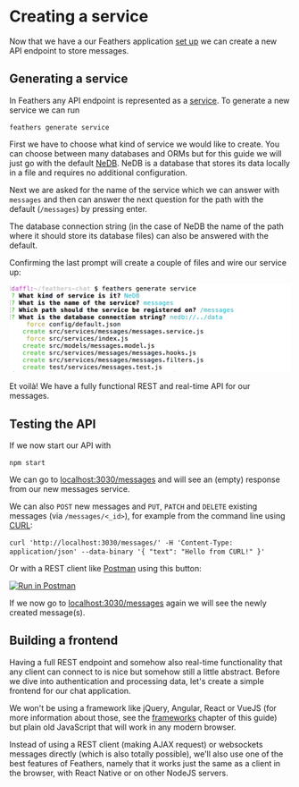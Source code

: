 # Creating a service

Now that we have a our Feathers application [set up](./creating.md) we can create a new API endpoint to store messages.


## Generating a service

In Feathers any API endpoint is represented as a [service](../api/services.md). To generate a new service we can run

```
feathers generate service
```

First we have to choose what kind of service we would like to create. You can choose between many databases and ORMs but for this guide we will just go with the default [NeDB](https://github.com/louischatriot/nedb). NeDB is a database that stores its data locally in a file and requires no additional configuration.

Next we are asked for the name of the service which we can answer with `messages` and then can answer the next question for the path with the default (`/messages`) by pressing enter.

The database connection string (in the case of NeDB the name of the path where it should store its database files) can also be answered with the default.

Confirming the last prompt will create a couple of files and wire our service up:

![Final Configuration](./assets/service.png)

Et voilà! We have a fully functional REST and real-time API for our messages.


## Testing the API

If we now start our API with

```
npm start
```

We can go to [localhost:3030/messages](http://localhost:3030/messages) and will see an (empty) response from our new messages service.

We can also `POST` new messages and `PUT`, `PATCH` and `DELETE` existing messages (via `/messages/<_id>`), for example from the command line using [CURL](https://curl.haxx.se/):

```
curl 'http://localhost:3030/messages/' -H 'Content-Type: application/json' --data-binary '{ "text": "Hello from CURL!" }'
```

Or with a REST client like [Postman](https://chrome.google.com/webstore/detail/postman/fhbjgbiflinjbdggehcddcbncdddomop?hl=en) using this button:

[![Run in Postman](https://run.pstmn.io/button.png)](https://www.getpostman.com/run-collection/39470d10b78a47070620)

If we now go to [localhost:3030/messages](http://localhost:3030/messages) again we will see the newly created message(s).


## Building a frontend

Having a full REST endpoint and somehow also real-time functionality that any client can connect to is nice but somehow still a little abstract. Before we dive into authentication and processing data, let's create a simple frontend for our chat application.

We won't be using a framework like jQuery, Angular, React or VueJS (for more information about those, see the [frameworks]() chapter of this guide) but plain old JavaScript that will work in any modern browser.

Instead of using a REST client (making AJAX request) or websockets messages directly (which is also totally possible), we'll also use one of the best features of Feathers, namely that it works just the same as a client in the browser, with React Native or on other NodeJS servers.
